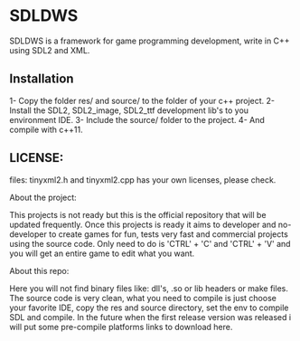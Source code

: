 # SDLDWS

SDLDWS is a framework for game programming development, write in C++ using SDL2 and XML.

## Installation
1- Copy the folder res/ and source/ to the folder of your c++ project.
2- Install the SDL2, SDL2_image, SDL2_ttf development lib's to you environment IDE.
3- Include the source/ folder to the project.
4- And compile with c++11.

## LICENSE:

files: tinyxml2.h and tinyxml2.cpp has your own licenses, please check.

About the project:

This projects is not ready but this is the official repository that will be updated 
frequently. Once this projects is ready it aims to developer and no-developer to create games
for fun, tests very fast and commercial projects using the source code. 
Only need to do is 'CTRL' + 'C' and 'CTRL' + 'V' and you will 
get an entire game to edit what you want.

About this repo:

Here you will not find binary files like: dll's, .so or lib headers or make files. The source code 
is very clean, what you need to compile is just choose your favorite IDE, copy the res and source 
directory, set the env to compile SDL and compile. In the future when the first release version 
was released i will put some pre-compile platforms links to download here.

